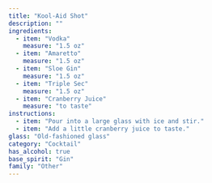 ```yaml
---
title: "Kool-Aid Shot"
description: ""
ingredients:
  - item: "Vodka"
    measure: "1.5 oz"
  - item: "Amaretto"
    measure: "1.5 oz"
  - item: "Sloe Gin"
    measure: "1.5 oz"
  - item: "Triple Sec"
    measure: "1.5 oz"
  - item: "Cranberry Juice"
    measure: "to taste"
instructions:
  - item: "Pour into a large glass with ice and stir."
  - item: "Add a little cranberry juice to taste."
glass: "Old-fashioned glass"
category: "Cocktail"
has_alcohol: true
base_spirit: "Gin"
family: "Other"
---
```


